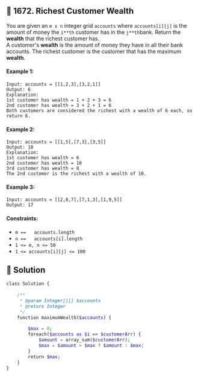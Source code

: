## 📝 1672. Richest Customer Wealth  
You are given an `m x n` integer grid `accounts` where `accounts[i][j]` is the amount of money the `i​​​​​**​​​​​​th​​​​` customer has in the `j​​​​​**​​​​​​th`​​​​ bank. Return the **wealth** that the richest customer has.  
A customer's **wealth** is the amount of money they have in all their bank accounts. The richest customer is the customer that has the maximum **wealth**.  
     
  
#### Example 1:  

```
Input: accounts = [[1,2,3],[3,2,1]]
Output: 6
Explanation:
1st customer has wealth = 1 + 2 + 3 = 6
2nd customer has wealth = 3 + 2 + 1 = 6
Both customers are considered the richest with a wealth of 6 each, so return 6.

```
#### Example 2:  

```
Input: accounts = [[1,5],[7,3],[3,5]]
Output: 10
Explanation: 
1st customer has wealth = 6
2nd customer has wealth = 10 
3rd customer has wealth = 8
The 2nd customer is the richest with a wealth of 10.
```
#### Example 3:  

```
Input: accounts = [[2,8,7],[7,1,3],[1,9,5]]
Output: 17

```
  
#### Constraints:  
+ `m ==   accounts.length`  
+ `n ==   accounts[i].length`  
+ `1 <= m, n <= 50`  
+ `1 <= accounts[i][j] <= 100`  
  
## 📝 Solution 
```php  
class Solution {  
  
    /**  
     * @param Integer[][] $accounts  
     * @return Integer  
     */  
    function maximumWealth($accounts) {  
          
        $max = 0;  
        foreach($accounts as $i => $customerArr) {  
            $amount = array_sum($customerArr);  
            $max = $amount > $max ? $amount : $max;  
        }   
        return $max;  
    }  
}  
```  

